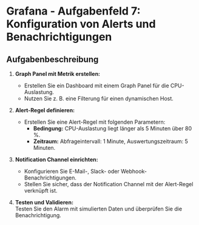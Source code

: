 # Grafana - Aufgabenfeld 7: Konfiguration von Alerts und Benachrichtigungen

## Aufgabenbeschreibung

1. **Graph Panel mit Metrik erstellen:**  
   - Erstellen Sie ein Dashboard mit einem Graph Panel für die CPU-Auslastung.  
   - Nutzen Sie z. B. eine Filterung für einen dynamischen Host.

2. **Alert-Regel definieren:**  
   - Erstellen Sie eine Alert-Regel mit folgenden Parametern:  
     - **Bedingung:** CPU-Auslastung liegt länger als 5 Minuten über 80 %.  
     - **Zeitraum:** Abfrageintervall: 1 Minute, Auswertungszeitraum: 5 Minuten.

3. **Notification Channel einrichten:**  
   - Konfigurieren Sie E-Mail-, Slack- oder Webhook-Benachrichtigungen.  
   - Stellen Sie sicher, dass der Notification Channel mit der Alert-Regel verknüpft ist.

4. **Testen und Validieren:**  
   Testen Sie den Alarm mit simulierten Daten und überprüfen Sie die Benachrichtigung.
